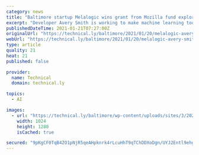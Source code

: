 ```yaml
---
category: news
title: "Baltimore startup Melalogic wins grant from Mozilla fund exploring the effects of AI on racial justice"
excerpt: "Developer Avery Smith is working to make machine learning tools used in dermatology more inclusive. With Melalogic, he is creating an app for Black skin health information, with a database to help research."
publishedDateTime: 2021-01-21T07:27:00Z
originalUrl: "https://technical.ly/baltimore/2021/01/20/melalogic-avery-smith/"
webUrl: "https://technical.ly/baltimore/2021/01/20/melalogic-avery-smith/"
type: article
quality: 21
heat: 21
published: false

provider:
  name: Technical
  domain: technical.ly

topics:
  - AI

images:
  - url: "https://technical.ly/baltimore/wp-content/uploads/sites/3/2021/01/AverySmith-3236.jpg"
    width: 1024
    height: 1280
    isCached: true

secured: "9pKgCF0TqB4ZO1pNjR5qeAHpknrk4rLcuHhT9qTChDDXoDgn/UYJ2Entl9ehg3Jtg7UL4GJHe2pKrsMM75g2F3DumidOSxdnMiqVC1gmgCMNnhUADXBohr7xaXK/VhKIKnAFOvw+RvcMMValFF+2lPrUqI+bak535gbCdvxIhsZV1uFQm9HEojlFfuv0Xw3U6JpBrfZpZAa+8hyduSfNGvhh25HWFaOh+YoMyw3gAcPReT0nhu6m0gAPYdyERTWz0RQfy/xUDGtlTQ5RUNEC3qVPIDFbTjTIPrRXDq/XqQ8iy5sLC1B2UWg5B98TQgQ3KrhX/ZnRfJ0iEiU2UcEJiH3+GtMCdOc3yXU4pHlsLbI=;MEok1xbJvnKKMq9/vXlT/g=="
---
```


